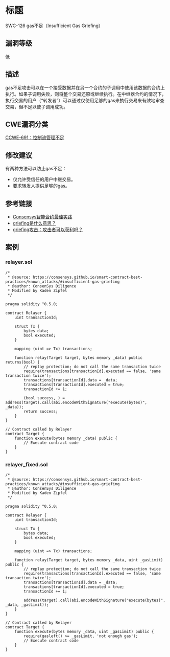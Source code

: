 # 标题

SWC-126 gas不足（Insufficient Gas Griefing）

## 漏洞等级

低

## 描述

gas不足攻击可以在一个接受数据并在另一个合约的子调用中使用该数据的合约上执行。如果子调用失败，则将整个交易还原或继续执行。在中继器合约的情况下，执行交易的用户（“转发者”）可以通过仅使用足够的gas来执行交易来有效地审查交易，但不足以使子调用成功。

## CWE漏洞分类

[CCWE-691：控制流管理不足](https://cwe.mitre.org/data/definitions/691.html)

## 修改建议

有两种方法可以防止gas不足：

- 仅允许受信任的用户中继交易。
- 要求转发人提供足够的gas。

## 参考链接

- [Consensys智能合约最佳实践](https://consensys.github.io/smart-contract-best-practices/attacks/griefing/)
- [griefing是什么意思？](https://ethereum.stackexchange.com/questions/62829/what-does-griefing-mean)
- [griefing攻击：攻击者可以获利吗？](https://ethereum.stackexchange.com/questions/73261/griefing-attacks-are-they-profitable-for-the-attacker)

## 案例

### relayer.sol

```solidity
/*
 * @source: https://consensys.github.io/smart-contract-best-practices/known_attacks/#insufficient-gas-griefing
 * @author: ConsenSys Diligence
 * Modified by Kaden Zipfel
 */

pragma solidity ^0.5.0;

contract Relayer {
    uint transactionId;

    struct Tx {
        bytes data;
        bool executed;
    }

    mapping (uint => Tx) transactions;

    function relay(Target target, bytes memory _data) public returns(bool) {
        // replay protection; do not call the same transaction twice
        require(transactions[transactionId].executed == false, 'same transaction twice');
        transactions[transactionId].data = _data;
        transactions[transactionId].executed = true;
        transactionId += 1;

        (bool success, ) = address(target).call(abi.encodeWithSignature("execute(bytes)", _data));
        return success;
    }
}

// Contract called by Relayer
contract Target {
    function execute(bytes memory _data) public {
        // Execute contract code
    }
}

```

### relayer_fixed.sol

```solidity
/*
 * @source: https://consensys.github.io/smart-contract-best-practices/known_attacks/#insufficient-gas-griefing
 * @author: ConsenSys Diligence
 * Modified by Kaden Zipfel
 */

pragma solidity ^0.5.0;

contract Relayer {
    uint transactionId;

    struct Tx {
        bytes data;
        bool executed;
    }

    mapping (uint => Tx) transactions;

    function relay(Target target, bytes memory _data, uint _gasLimit) public {
        // replay protection; do not call the same transaction twice
        require(transactions[transactionId].executed == false, 'same transaction twice');
        transactions[transactionId].data = _data;
        transactions[transactionId].executed = true;
        transactionId += 1;

        address(target).call(abi.encodeWithSignature("execute(bytes)", _data, _gasLimit));
    }
}

// Contract called by Relayer
contract Target {
    function execute(bytes memory _data, uint _gasLimit) public {
        require(gasleft() >= _gasLimit, 'not enough gas');
        // Execute contract code
    }
}

```
